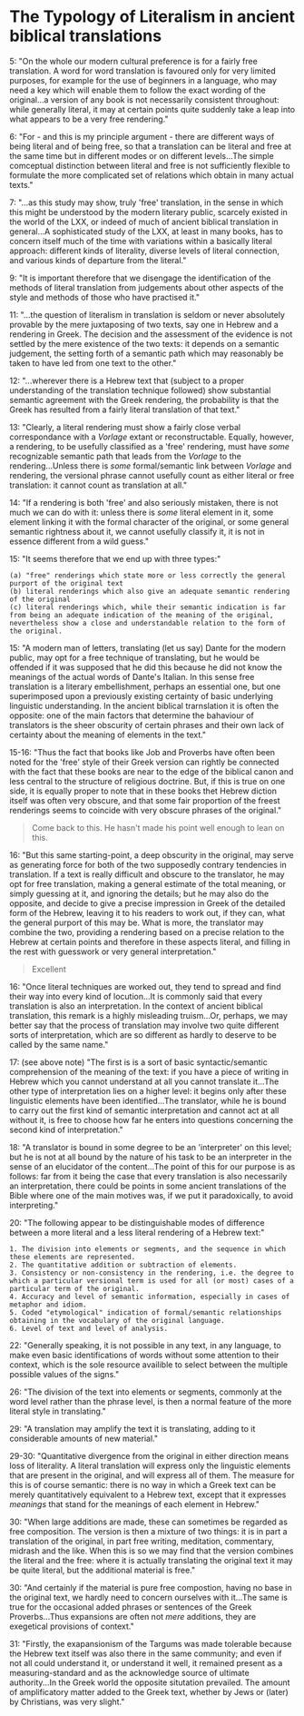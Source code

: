 # The Typology of Literalism in ancient biblical translations

5: "On the whole our modern cultural preference is for a fairly free translation. A word for word translation is favoured only for very limited purposes, for example for the use of beginners in a language, who may need a key which will enable them to follow the exact wording of the original...a version of any book is not necessarily consistent throughout: while generally literal, it may at certain points quite suddenly take a leap into what appears to be a very free rendering."

6: "For - and this is my principle argument - there are different ways of being literal and of being free, so that a translation can be literal and free at the same time but in different modes or on different levels...The simple comceptual distinction between literal and free is not sufficiently flexible to formulate the more complicated set of relations which obtain in many actual texts."

7: "...as this study may show, truly 'free' translation, in the sense in which this might be understood by the modern literary public, scarcely existed in the world of the LXX, or indeed of much of ancient biblical translation in general...A sophisticated study of the LXX, at least in many books, has to concern itself much of the time with variations within a basically literal approach: different kinds of literality, diverse levels of literal connection, and various kinds of departure from the literal."

9: "It is important therefore that we disengage the identification of the methods of literal translation from judgements about other aspects of the style and methods of those who have practised it."

11: "...the question of literalism in translation is seldom or never absolutely provable by the mere juxtaposing of two texts, say one in Hebrew and a rendering in Greek. The decision and the assessment of the evidence is not settled by the mere existence of the two texts: it depends on a semantic judgement, the setting forth of a semantic path which may reasonably be taken to have led from one text to the other."

12: "...wherever there is a Hebrew text that (subject to a proper understanding of the translation technique followed) show substantial semantic agreement with the Greek rendering, the probability is that the Greek has resulted from a fairly literal translation of that text."

13: "Clearly, a literal rendering must show a fairly close verbal correspondance with a _Vorlage_ extant or reconstructable. Equally, however, a rendering, to be usefully classified as a 'free' rendering, must have _some_ recognizable semantic path that leads from the _Vorlage_ to the rendering...Unless there is _some_ formal/semantic link between _Vorlage_ and rendering, the versional phrase cannot usefully count as either literal or free translation: it cannot count as translation at all."

14: "If a rendering is both 'free' and also seriously mistaken, there is not much we can do with it: unless there is _some_ literal element in it, some element linking it with the formal character of the original, or some general semantic rightness about it, we cannot usefully classify it, it is not in essence different from a wild guess."

15: "It seems therefore that we end up with three types:"
```
(a) "free" renderings which state more or less correctly the general purport of the original text
(b) literal renderings which also give an adequate semantic rendering of the original
(c) literal renderings which, while their semantic indication is far from being an adequate indication of the meaning of the original, nevertheless show a close and understandable relation to the form of the original.
```
15: "A modern man of letters, translating (let us say) Dante for the modern public, may opt for a free technique of translating, but he would be offended if it was supposed that he did this because he did not know the meanings of the actual words of Dante's Italian. In this sense free translation is a literary embellishment, perhaps an essential one, but one superimposed upon a previously existing certainty of basic underlying linguistic understanding. In the ancient biblical trarnslation it is often the opposite: one of the main factors that determine the bahaviour of translators is the sheer obscurity of certain phrases and their own lack of certainty about the meaning of elements in the text."

15-16: "Thus the fact that books like Job and Proverbs have often been noted for the 'free' style of their Greek version can rightly be connected with the fact that these books are near to the edge of the biblical canon and less central to the structure of religious doctrine. But, if this is true on one side, it is equally proper to note that in these books thet Hebrew diction itself was often very obscure, and that some fair proportion of the freest renderings seems to coincide with very obscure phrases of the original."
> Come back to this. He hasn't made his point well enough to lean on this.

16: "But this same starting-point, a deep obscurity in the original, may serve as generating force for both of the two supposedly contrary tendencies in translation. If a text is really difficult and obscure to the translator, he may opt for free translation, making a general estimate of the total meaning, or simply guessing at it, and ignoring the details; but he may also do the opposite, and decide to give a precise impression in Greek of the detailed form of the Hebrew, leaving it to his readers to work out, if they can, what the general purport of this may be. What is more, the translator may combine the two, providing a rendering based on a precise relation to the Hebrew at certain points and therefore in these aspects literal, and filling in the rest with guesswork or very general interpretation."
> Excellent

16: "Once literal techniques are worked out, they tend to spread and find their way into every kind of locution...It is commonly said that every translation is also an interpretation. In the context of ancient biblical translation, this remark is a highly misleading truism...Or, perhaps, we may better say that the process of translation may involve two quite different sorts of interpretation, which are so different as hardly to deserve to be called by the same name."

17: (see above note) "The first is is a sort of basic syntactic/semantic comprehension of the meaning of the text: if you have a piece of writing in Hebrew which you cannot understand at all you cannot translate it...The other type of interpretation lies on a higher level: it begins only after these linguistic elements have been identified...The translator, while he is bound to carry out the first kind of semantic interpretation and cannot act at all without it, is free to choose how far he enters into questions concerning the second kind of interpretation."

18: "A translator is bound in some degree to be an 'interpreter' on this level; but he is not at all bound by the nature of his task to be an interpreter in the sense of an elucidator of the content...The point of this for our purpose is as follows: far from it being the case that every translation is also necessarily an interpretation, there could be points in some ancient translations of the Bible where one of the main motives was, if we put it paradoxically, to avoid interpreting."

20: "The following appear to be distinguishable modes of difference between a more literal and a less literal rendering of a Hebrew text:"
```
1. The division into elements or segments, and the sequence in which these elements are represented.
2. The quantitative addition or subtraction of elements.
3. Consistency or non-consistency in the rendering, i.e. the degree to which a particular versional term is used for all (or most) cases of a particular term of the original.
4. Accuracy and level of semantic information, especially in cases of metaphor and idiom.
5. Coded "etymological" indication of formal/semantic relationships obtaining in the vocabulary of the original language.
6. Level of text and level of analysis.
```
22: "Generally speaking, it is not possible in any text, in any language, to make even basic identifications of words without some attention to their context, which is the sole resource availible to select between the multiple possible values of the signs."

26: "The division of the text into elements or segments, commonly at the word level rather than the phrase level, is then a normal feature of the more literal style in translating."

29: "A translation may amplify the text it is translating, adding to it considerable amounts of new material."

29-30: "Quantitative divergence from the original in either direction means loss of literality. A literal translation will express only the linguistic elements that are present in the original, and will express all of them. The measure for this is of course semantic: there is no way in which a Greek text can be merely quantitatively equivalent to a Hebrew text, except that it expresses _meanings_ that stand for the meanings of each element in Hebrew."

30: "When large additions are made, these can sometimes be regarded as free composition. The version is then a mixture of two things: it is in part a translation of the original, in part free writing, meditation, commentary, midrash and the like. When this is so we may find that the version combines the literal and the free: where it is actually translating the original text it may be quite literal, but the additional material is free."

30: "And certainly if the material is pure free compostion, having no base in the original text, we hardly need to concern ourselves with it...The same is true for the occasional added phrases or sentences of the Greek Proverbs...Thus expansions are often not _mere_ additions, they are exegetical provisions of context."

31: "Firstly, the exapansionism of the Targums was made tolerable because the Hebrew text itself was also there in the same community; and even if not all could understand it, or understand it well, it remained present as a measuring-standard and as the acknowledge source of ultimate authority...In the Greek world the opposite situtation prevailed. The amount of amplificatory matter added to the Greek text, whether by Jews or (later) by Christians, was very slight."
